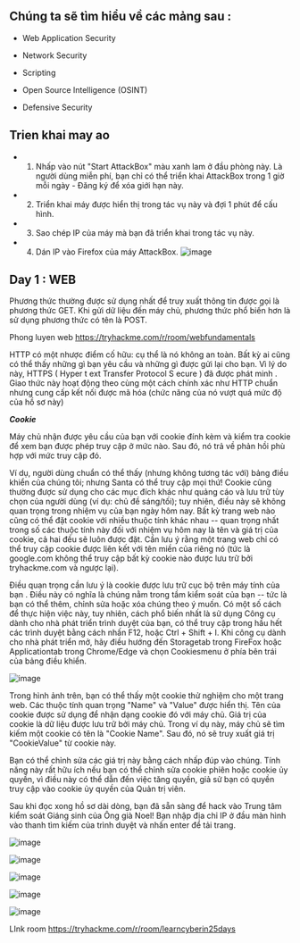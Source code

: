 ## Chúng ta sẽ tìm hiểu về các mảng sau :

- Web Application Security

- Network Security

- Scripting

- Open Source Intelligence (OSINT)

- Defensive Security

## Trien khai may ao


- 1. Nhấp vào nút "Start AttackBox" màu xanh lam ở đầu phòng này. Là người dùng miễn phí, bạn chỉ có thể triển khai AttackBox trong 1 giờ mỗi ngày -  Đăng ký  để xóa giới hạn này.

- 2. Triển khai máy được hiển thị trong tác vụ này và đợi  1 phút  để cấu hình.

- 3. Sao chép IP của máy mà bạn đã triển khai trong tác vụ này.
 
- 4. Dán IP vào Firefox của máy AttackBox.
![image](https://github.com/user-attachments/assets/8deb7e0a-a777-40e7-9561-beb39c4cbd2e)

## Day 1 : WEB

Phương thức thường được sử dụng nhất để truy xuất thông tin được gọi là phương thức GET. Khi gửi dữ liệu đến máy chủ, phương thức phổ biến hơn là sử dụng phương thức có tên là POST.

Phong luyen web https://tryhackme.com/r/room/webfundamentals

HTTP có một nhược điểm cố hữu: cụ thể là nó không an toàn. Bất kỳ ai cũng có thể thấy những gì bạn yêu cầu và những gì được gửi lại cho bạn. Vì lý do này, HTTPS ( Hyper t ext Transfer Protocol S ecure ) đã được phát minh . Giao thức này hoạt động theo cùng một cách chính xác như HTTP chuẩn nhưng cung cấp kết nối được mã hóa (chức năng của nó vượt quá mức độ của hồ sơ này)

***Cookie***

Máy chủ nhận được yêu cầu của bạn với cookie đính kèm và kiểm tra cookie để xem bạn được phép truy cập ở mức nào. Sau đó, nó trả về phản hồi phù hợp với mức truy cập đó.


Ví dụ, người dùng chuẩn có thể thấy (nhưng không tương tác với) bảng điều khiển của chúng tôi; nhưng Santa có thể truy cập mọi thứ! Cookie cũng thường được sử dụng cho các mục đích khác như quảng cáo và lưu trữ tùy chọn của người dùng (ví dụ: chủ đề sáng/tối); tuy nhiên, điều này sẽ không quan trọng trong nhiệm vụ của bạn ngày hôm nay. Bất kỳ trang web nào cũng có thể đặt cookie với nhiều thuộc tính khác nhau -- quan trọng nhất trong số các thuộc tính này đối với nhiệm vụ hôm nay là tên và giá trị của cookie, cả hai đều sẽ luôn được đặt. Cần lưu ý rằng một trang web chỉ có thể truy cập cookie được liên kết với tên miền của riêng nó (tức là google.com không thể truy cập bất kỳ cookie nào được lưu trữ bởi tryhackme.com và ngược lại).

Điều quan trọng cần lưu ý là cookie được lưu trữ cục bộ trên máy tính của bạn . Điều này có nghĩa là chúng nằm trong tầm kiểm soát của bạn -- tức là bạn có thể thêm, chỉnh sửa hoặc xóa chúng theo ý muốn. Có một số cách để thực hiện việc này, tuy nhiên, cách phổ biến nhất là sử dụng Công cụ dành cho nhà phát triển trình duyệt của bạn, có thể truy cập trong hầu hết các trình duyệt bằng cách nhấn F12, hoặc Ctrl + Shift + I. Khi công cụ dành cho nhà phát triển mở, hãy điều hướng đến Storagetab trong FireFox hoặc Applicationtab trong Chrome/Edge và chọn Cookiesmenu ở phía bên trái của bảng điều khiển.

![image](https://github.com/user-attachments/assets/f28be414-3254-4509-a4f4-3cd28f275499)

Trong hình ảnh trên, bạn có thể thấy một cookie thử nghiệm cho một trang web. Các thuộc tính quan trọng "Name" và "Value" được hiển thị. Tên của cookie được sử dụng để nhận dạng cookie đó với máy chủ. Giá trị của cookie là dữ liệu được lưu trữ bởi máy chủ. Trong ví dụ này, máy chủ sẽ tìm kiếm một cookie có tên là "Cookie Name". Sau đó, nó sẽ truy xuất giá trị "CookieValue" từ cookie này.

Bạn có thể chỉnh sửa các giá trị này bằng cách nhấp đúp vào chúng. Tính năng này rất hữu ích nếu bạn có thể chỉnh sửa cookie phiên hoặc cookie ủy quyền, vì điều này có thể dẫn đến việc tăng quyền, giả sử bạn có quyền truy cập vào cookie ủy quyền của Quản trị viên.

Sau khi đọc xong hồ sơ dài dòng, bạn đã sẵn sàng để hack vào Trung tâm kiểm soát Giáng sinh của Ông già Noel! Bạn nhập địa chỉ IP ở đầu màn hình vào thanh tìm kiếm của trình duyệt và nhấn enter để tải trang.

![image](https://github.com/user-attachments/assets/c4861ab2-ff98-45ee-9d63-ae51cbba20fd)

![image](https://github.com/user-attachments/assets/c214648d-dfca-4c59-b019-ac5a7530a421)

![image](https://github.com/user-attachments/assets/e58ad761-ab91-4d63-9899-d78f6fb23610)

![image](https://github.com/user-attachments/assets/d27fe374-6f90-49d6-a68d-8012e6202b05)

![image](https://github.com/user-attachments/assets/a3a96e10-7a6e-4694-b46d-7590d53a8f5a)

LInk room https://tryhackme.com/r/room/learncyberin25days
